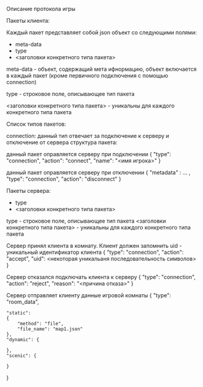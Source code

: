 Описание протокола игры

Пакеты клиента:

Каждый пакет представляет собой json объект со следующими полями:
- meta-data
- type
- <заголовки конкретного типа пакета>

meta-data - объект, содержащий мета ифнормацию, объект включается в каждый пакет 
(кроме первичного подключения с помощью connection)

type - строковое поле, описывающее тип пакета

<заголовки конкретного типа пакета> - уникальны для каждого конкретного типа пакета

Список типов пакетов:

connection: данный тип отвечает за подключение к серверу и отключение от сервера
структура пакета:

данный пакет оправляется серверу при подключении
{
    "type": "connection",
    "action": "connect",
    "name": "<имя игрока>"
}

данный пакет оправляется серверу при отключении
{
    "metadata" : ... ,
    "type": "connection",
    "action": "disconnect"
}








Пакеты сервера:
- type
- <заголовки конкретного типа пакета>

type - строковое поле, описывающее тип пакета
<заголовки конкретного типа пакета> - уникальны для каждого конкретного типа пакета

Сервер принял клиента в комнату. Клиент должен запомнить uid - уникальный идентификатор клиента
{
    "type": "connection",
    "action": "accept",
    "uid": <некоторая уникальаня последовательность символов>
}

Сервер отказался подключать клиента к серверу
{
    "type": "connection",
    "action": "reject",
    "reason": "<причина отказа>"
}

Сервер отправляет клиенту данные игровой комнаты
{
    "type": "room_data",

    "static":
    {
        "method": "file",
        "file_name": "map1.json"
    },
    "dynamic": {

    },
    "scenic": {

    }
}